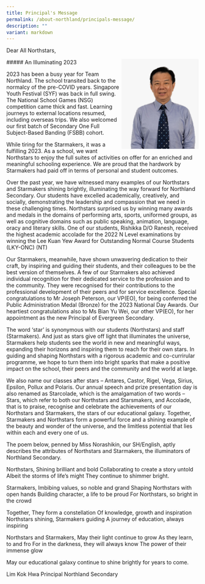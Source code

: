 ```yaml
---
title: Principal's Message
permalink: /about-northland/principals-message/
description: ""
variant: markdown
---
```

<p>Dear All Northstars,</p>
<img style="width: 40%;" src="/images/principal 2023.jpeg" align="right">
##### An Illuminating 2023

2023 has been a busy year for Team Northland. The school transited back to the normalcy of the pre-COVID years. Singapore Youth Festival (SYF) was back in full swing. The National School Games (NSG) competition came thick and fast. Learning journeys to external locations resumed, including overseas trips. We also welcomed our first batch of Secondary One Full Subject-Based Banding (FSBB) cohort. 

While tiring for the Starmakers, it was a fulfilling 2023. As a school, we want Northstars to enjoy the full suites of activities on offer for an enriched and meaningful schooling experience. We are proud that the hardwork by Starmakers had paid off in terms of personal and student outcomes. 

Over the past year, we have witnessed many examples of our Northstars and Starmakers shining brightly, illuminating the way forward for Northland Secondary. Our students have excelled academically, creatively, and socially, demonstrating the leadership and compassion that we need in these challenging times. Northstars surprised us by winning many awards and medals in the domains of performing arts, sports, uniformed groups, as well as cognitive domains such as public speaking, animation, language, oracy and literary skills. One of our students, Rishikka D/O Ranesh, received the highest academic accolade for the 2022 N Level examinations by winning the Lee Kuan Yew Award for Outstanding Normal Course Students (LKY-ONC) (NT)

Our Starmakers, meanwhile, have shown unwavering dedication to their craft, by inspiring and guiding their students, and their colleagues to be the best version of themselves. A few of our Starmakers also achieved individual recognition for their dedicated service to the profession and to the community. They were recognised for their contributions to the professional development of their peers and for service excellence. Special congratulations to Mr Joseph Peterson, our VP(EO), for being conferred the Public Administration Medal (Bronze) for the 2023 National Day Awards. Our heartiest congratulations also to Ms Bian Yu Wei, our other VP(EO), for her appointment as the new Principal of Evergreen Secondary. 

The word ‘star’ is synonymous with our students (Northstars) and staff (Starmakers). And just as stars give off light that illuminates the universe, Starmakers help students see the world in new and meaningful ways, expanding their horizons and inspiring them to reach for their own stars. In guiding and shaping Northstars with a rigorous academic and co-currirular programme, we hope to turn them into bright sparks that make a positive impact on the school, their peers and the community and the world at large. 

We also name our classes after stars – Antares, Castor, Rigel, Vega, Sirius, Epsilon, Pollux and Polaris. Our annual speech and prize presentation day is also renamed as Starcolade, which is the amalgamation of two words – Stars, which refer to both our Northstars and Starsmakers, and Accolade, that is to praise, recognise and celebrate the achievements of our Northstars and Starmakers, the stars of our educational galaxy. Together, Starmakers and Northstars form a powerful force and a shining example of the beauty and wonder of the universe, and the limitless potential that lies within each and every one of us.

The poem below, penned by Miss Norashikin, our SH/English, aptly describes the attributes of Northstars and Starmakers, the illuminators of Northland Secondary.

Northstars,
Shining brilliant and bold
Collaborating to create a story untold
Albeit the storms of life’s might
They continue to shimmer bright.

Starmakers,
Imbibing values, so noble and grand
Shaping Northstars with open hands
Building character, a life to be proud
For Northstars, so bright in the crowd

Together, 
They form a constellation
Of knowledge, growth and inspiration
Northstars shining, Starmakers guiding
A journey of education, always inspiring

Northstars and Starmakers,
May their light continue to grow
As they learn, to and fro
For in the darkness, they will always know
The power of their immense glow

May our educational galaxy continue to shine brightly for years to come.



Lim Kok Hwa
Principal
Northland Secondary